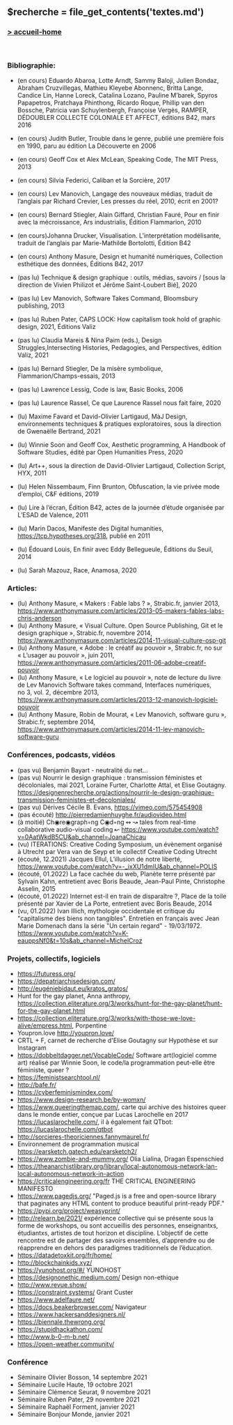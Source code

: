 ## &#36;recherche &#61; file&#95;get&#95;contents&#40;&#39;textes.md&#39;&#41;

### <div id="accueil"><a href="../index.php">\> accueil-home</a></div>

<br>

### Bibliographie:

- <span class="en-cours">(en cours)</span> Eduardo Abaroa, Lotte Arndt, Sammy Baloji, Julien Bondaz, Abraham Cruzvillegas, Mathieu Kleyebe Abonnenc, Britta Lange, Candice Lin, Hanne Loreck, Catalina Lozano, Pauline M’barek, Spyros Papapetros, Pratchaya Phinthong, Ricardo Roque, Phillip van den Bossche, Patricia van Schuylenbergh, Françoise Vergès, RAMPER, DÉDOUBLER COLLECTE COLONIALE ET AFFECT, éditions B42, mars 2016
- <span class="en-cours">(en cours)</span> Judith Butler, Trouble dans le genre, publié une première fois en 1990, paru au édition La Découverte en 2006
- <span class="en-cours">(en cours)</span> Geoff Cox et Alex McLean, Speaking Code, The MIT Press, 2013
- <span class="en-cours">(en cours)</span> Silvia Federici, Caliban et la Sorcière, 2017
- <span class="en-cours">(en cours)</span> Lev Manovich, Langage des nouveaux médias, traduit de l’anglais par Richard Crevier, Les presses du réel, 2010, écrit en 2001?
- <span class="en-cours">(en cours)</span> Bernard Stiegler, Alain Giffard, Christian Fauré, Pour en finir avec la mécroissance, Ars industrialis, Édition Flammarion, 2010
- <span class="en-cours">(en cours)</span>Johanna Drucker, Visualisation. L’interprétation modélisante, traduit de l’anglais par Marie-Mathilde Bortolotti, Édition B42
- <span class="en-cours">(en cours)</span> Anthony Masure, Design et humanité numériques, Collection esthétique des données, Éditions B42, 2017
- <span class="pas-lu">(pas lu)</span> Technique & design graphique : outils, médias, savoirs / [sous la direction de Vivien Philizot et Jérôme Saint-Loubert Bié], 2020
- <span class="pas-lu">(pas lu)</span> Lev Manovich, Software Takes Command, Bloomsbury publishing, 2013
- <span class="pas-lu">(pas lu)</span>  Ruben Pater, CAPS LOCK: How capitalism took hold of graphic design, 2021, Éditions Valiz
- <span class="pas-lu">(pas lu)</span> Claudia Mareis & Nina Paim (eds.), Design Struggles,Intersecting Histories, Pedagogies, and Perspectives, édition Valiz, 2021
- <span class="pas-lu">(pas lu)</span> Bernard Stiegler, De la misère symbolique, Flammarion/Champs-essais, 2013
- <span class="pas-lu">(pas lu)</span> Lawrence Lessig, Code is law, Basic Books, 2006
- <span class="pas-lu">(pas lu)</span> Laurence Rassel, Ce que Laurence Rassel nous fait faire, 2020

- <span class="lu">(lu)</span> Maxime Favard et David-Olivier Lartigaud, MàJ Design, environnements techniques & pratiques exploratoires, sous la direction de Gwenaëlle Bertrand, 2021
- <span class="lu">(lu)</span> Winnie Soon and Geoff Cox, Aesthetic programming, A Handbook of Software Studies, édité par Open Humanities Press, 2020
- <span class="lu">(lu)</span> Art++, sous la direction de David-Olivier Lartigaud, Collection Script, HYX, 2011
- <span class="lu">(lu)</span> Helen Nissembaum, Finn Brunton, Obfuscation, la vie privée mode d’emploi, C&F éditions, 2019
- <span class="lu">(lu)</span> Lire à l’écran, Édition B42, actes de la journée d’étude organisée par L’ESAD de Valence, 2011
- <span class="lu">(lu)</span> Marin Dacos, Manifeste des Digital humanities, https://tcp.hypotheses.org/318,  publié en 2011
- <span class="lu">(lu)</span> Édouard Louis, En finir avec Eddy Bellegueule, Éditions du Seuil, 2014
- <span class="lu">(lu)</span> Sarah Mazouz, Race, Anamosa, 2020


### Articles:
- <span class="lu">(lu)</span> Anthony Masure, « Makers : Fable labs ? », Strabic.fr, janvier 2013, https://www.anthonymasure.com/articles/2013-05-makers-fables-labs-chris-anderson
- <span class="lu">(lu)</span> Anthony Masure, « Visual Culture. Open Source Publishing, Git et le design graphique », Strabic.fr, novembre 2014, https://www.anthonymasure.com/articles/2014-11-visual-culture-osp-git
- <span class="lu">(lu)</span> Anthony Masure, « Adobe : le créatif au pouvoir », Strabic.fr, no sur « L’usager au pouvoir », juin 2011, https://www.anthonymasure.com/articles/2011-06-adobe-creatif-pouvoir
- <span class="lu">(lu)</span> Anthony Masure, « Le logiciel au pouvoir », note de lecture du livre de Lev Manovich Software takes command, Interfaces numériques, no 3, vol. 2, décembre 2013, https://www.anthonymasure.com/articles/2013-12-manovich-logiciel-pouvoir
- <span class="lu">(lu)</span> Anthony Masure, Robin de Mourat, « Lev Manovich, software guru », Strabic.fr, septembre 2014, https://www.anthonymasure.com/articles/2014-11-lev-manovich-software-guru


### Conférences, podcasts, vidéos
- <span class="pas-lu">(pas vu)</span> Benjamin Bayart - neutralité du net...
- <span class="pas-lu">(pas vu)</span> Nourrir le design graphique : transmission féministes et décoloniales, mai 2021, Loraine Furter, Charlotte Attal, et Elise Goutagny. https://designenrecherche.org/actions/nourrir-le-design-graphique-transmission-feministes-et-decoloniales/
- <span class="pas-lu">(pas vu)</span> Dérives Cécile B. Evans, https://vimeo.com/575454908
- <span class="pas-lu">(pas écouté)</span> http://pierredamienhuyghe.fr/audiovideo.html
- <span class="en-cours">(à moitié)</span> Ch◉re◉graph◦ng C◉d◦ng ↭ ↝ tales from real-time collaborative audio-visual coding ↜ https://www.youtube.com/watch?v=0AatWkdB5CU&ab_channel=JoanaChicau
- <span class="lu">(vu)</span> ITERATIONS: Creative Coding Symposium, un évènement organisé à Utrecht par Vera van de Seyp et le collectif Creative Coding Utrecht
- <span class="lu">(écouté, 12.2021)</span> Jacques Ellul, L’illusion de notre liberté, https://www.youtube.com/watch?v=-_ixXU1dmIU&ab_channel=POLIS
- <span class="lu">(écouté, 01.2022)</span> La face cachée du web, Planète terre présenté par Sylvain Kahn, entretient avec Boris Beaude, Jean-Paul Pinte, Christophe Asselin, 2015
- <span class="lu">(écouté, 01.2022)</span> Internet est-il en train de disparaître ?, Place de la toile présenté par Xavier de La Porte, entretient avec Boris Beaude, 2014
- <span class="lu">(vu, 01.2022)</span> Ivan Illich, mythologie occidentale et critique du "capitalisme des biens non tangibles". Entretien en français avec Jean Marie Domenach dans la série "Un certain regard" - 19/03/1972. https://www.youtube.com/watch?v=K-eauppsNf0&t=10s&ab_channel=MichelCroz

### Projets, collectifs, logiciels

- https://futuress.org/
- https://depatriarchisedesign.com/
- http://eugéniebidaut.eu/kratos_gratos/
- Hunt for the gay planet, Anna anthropy, https://collection.eliterature.org/3/works/hunt-for-the-gay-planet/hunt-for-the-gay-planet.html
- https://collection.eliterature.org/3/works/with-those-we-love-alive/empress.html, Porpentine
- Youpron.love http://youpron.love/
- CRTL + F, carnet de recherche d'Elise Goutagny sur Hypothèse et sur Instagram
- https://dobbeltdagger.net/VocableCode/ Software art(logiciel comme art) réalisé par Winnie Soon, le code/la programmation peut-elle être féministe, queer ?
- https://feministsearchtool.nl/
- http://bafe.fr/
- https://cyberfeminismindex.com/
- https://www.design-research.be/by-womxn/
- https://www.queeringthemap.com/, carte qui archive des histoires queer dans le monde entier, conçue par Lucas Larochelle en 2017 https://lucaslarochelle.com/, il à également fait QTbot: https://lucaslarochelle.com/qtbot
- http://sorcieres-theoriciennes.fannymaurel.fr/
- Environnement de programmation musical https://earsketch.gatech.edu/earsketch2/
- https://www.zombie-and-mummy.org/ Olia Lialina, Dragan Espenschied
- https://theanarchistlibrary.org/library/local-autonomous-network-lan-local-autonomous-network-in-action
- https://criticalengineering.org/fr THE CRITICAL ENGINEERING MANIFESTO
- https://www.pagedjs.org/ "Paged.js is a free and open-source library that paginates any HTML content to produce beautiful print-ready PDF."
- https://pypi.org/project/weasyprint/
- http://relearn.be/2021/ expérience collective qui se présente sous la forme de workshops, ou sont accueillis des personnes, enseignantxs, étudiantxs, artistes de tout horizon et discipline. L’objectif de cette rencontre est de partager des savoirs ensembles, d’apprendre ou de réapprendre en dehors des paradigmes traditionnels de l’éducation.
- https://datadetoxkit.org/fr/home/
- http://blockchainkids.xyz/
- https://yunohost.org/#/ YUNOHOST
- https://designonethic.medium.com/ Design non-ethique
- http://www.revue.show/
- https://constraint.systems/ Grant Custer
- https://www.adelfaure.net/
- https://docs.beakerbrowser.com/ Navigateur
- https://www.hackersanddesigners.nl/
- https://biennale.thewrong.org/
- https://stupidhackathon.com/
- http://www.b-0-m-b.net/
- https://open-weather.community/

### Conférence

- Séminaire Olivier Bosson, 14 septembre 2021
- Séminaire Lucile Haute, 19 octobre 2021
- Séminaire Clémence Seurat, 9 novembre 2021
- Séminaire Ruben Pater, 29 novembre 2021
- Séminaire Raphaël Forment, janvier 2021
- Séminaire Bonjour Monde, janvier 2021
